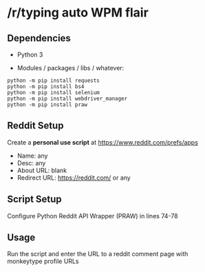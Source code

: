 # /r/typing auto WPM flair 

## Dependencies 

- Python 3

- Modules / packages / libs / whatever: 

```
python -m pip install requests
python -m pip install bs4
python -m pip install selenium
python -m pip install webdriver_manager
python -m pip install praw
```

## Reddit Setup

Create a **personal use script** at https://www.reddit.com/prefs/apps  

- Name: any  
- Desc: any  
- About URL: blank  
- Redirect URL: https://reddit.com/ or any  

## Script Setup

Configure Python Reddit API Wrapper (PRAW) in lines 74-78  

## Usage

Run the script and enter the URL to a reddit comment page with monkeytype profile URLs 